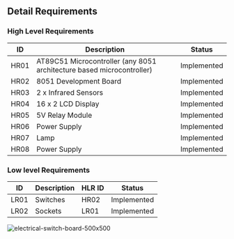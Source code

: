 
## Detail Requirements
### High Level Requirements 
| ID | Description | Status |
| ----- | ----- | ----- |
| HR01 | AT89C51 Microcontroller (any 8051 architecture based microcontroller) | Implemented |
| HR02 | 8051 Development Board | Implemented |
| HR03 | 2 x Infrared Sensors | Implemented | 
| HR04 | 16 x 2 LCD Display | Implemented | 
| HR05 | 5V Relay Module | Implemented | 
| HR06 | Power Supply | Implemented |
| HR07 | Lamp | Implemented | 
| HR08 | Power Supply | Implemented |


### Low level Requirements
| ID | Description | HLR ID | Status |
| ------ | --------- | ------ |  ------ |
| LR01 | Switches| HR02 | Implemented |
| LR02 | Sockets | LR01 | Implemented |

![electrical-switch-board-500x500](https://user-images.githubusercontent.com/101176652/164608423-07a084c7-6e06-417a-9bcc-6727c8ddb711.jpg)
